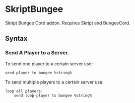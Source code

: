 # SkriptBungee
Skript Bungee Cord addon. Requires Skript and BungeeCord.
## Syntax
### Send A Player to a Server.
To send one player to a certain server use:
```
send player to bungee %string%
```
To send multiple players to a certain server use:
```
loop all players:
    send loop-player to bungee %string%
```
